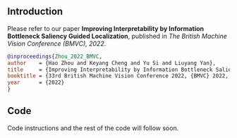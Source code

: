 ## Introduction

Please refer to our paper **Improving Interpretability by Information Bottleneck Saliency Guided Localization**, published in *The British Machine Vision Conference (BMVC), 2022*. 

```bibtex
@inproceedings{Zhou_2022_BMVC,
author    = {Hao Zhou and Keyang Cheng and Yu Si and Liuyang Yan},
title     = {Improving Interpretability by Information Bottleneck Saliency Guided Localization},
booktitle = {33rd British Machine Vision Conference 2022, {BMVC} 2022, London, UK, November 21-24, 2022},
year      = {2022}
}
```

## Code

Code instructions and the rest of the code will follow soon.
